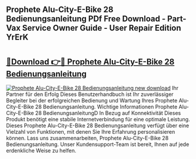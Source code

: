 ## Prophete Alu-City-E-Bike 28 Bedienungsanleitung PDf Free Download - Part-Vax Service Owner Guide - User Repair Edition YrErK

# <h2><a href="http://df3v6l1.blite.top/?on=Prophete+Alu-City-E-Bike+28+Bedienungsanleitung">🔗Download 👉🔴 Prophete Alu-City-E-Bike 28 Bedienungsanleitung</a></h2>

[![Prophete Alu-City-E-Bike 28 Bedienungsanleitung new download](https://i.imgur.com/lujVjoI.png)](http://df3v6l1.blite.top/?on=Prophete+Alu-City-E-Bike+28+Bedienungsanleitung)
Ihr Partner für den Erfolg Dieses Benutzerhandbuch ist Ihr zuverlässiger Begleiter bei der erfolgreichen Bedienung und Wartung Ihres Prophete Alu-City-E-Bike 28 Bedienungsanleitung. Wichtige Informationen Prophete Alu-City-E-Bike 28 BedienungsanleitungD In Bezug auf Konnektivität Dieses Produkt benötigt eine stabile Internetverbindung für eine optimale Leistung. Dieses Prophete Alu-City-E-Bike 28 Bedienungsanleitung verfügt über eine Vielzahl von Funktionen, mit denen Sie Ihre Erfahrung personalisieren können. Lass uns zusammenarbeiten, Prophete Alu-City-E-Bike 28 Bedienungsanleitung. Unser Kundensupport-Team ist bereit, Ihnen auf jede erdenkliche Weise zu helfen.
